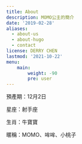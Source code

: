 ```yaml
---
title: About
description: MOMO公主的簡介
date: '2019-02-28'
aliases:
  - about-us
  - about-hugo
  - contact
license: DERRY CHEN
lastmod: '2021-10-22'
menu:
    main: 
        weight: -90
        pre: user
---
```


預產期：12月2日

星座：射手座

生肖：牛寶寶

暱稱：MOMO、哞哞、小桃子
